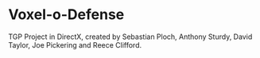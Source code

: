 # Voxel-o-Defense
TGP Project in DirectX, created by Sebastian Ploch, Anthony Sturdy, David Taylor, Joe Pickering and Reece Clifford.
